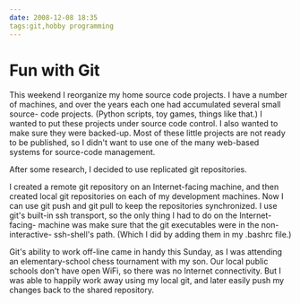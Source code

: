```yaml
---
date: 2008-12-08 18:35
tags:git,hobby programming
---
```


# Fun with Git

This weekend I reorganize my home source code projects. I have a number of
machines, and over the years each one had accumulated several small source-
code projects. (Python scripts, toy games, things like that.) I wanted to put
these projects under source code control. I also wanted to make sure they were
backed-up. Most of these little projects are not ready to be published, so I
didn't want to use one of the many web-based systems for source-code
management.

After some research, I decided to use replicated git repositories.

I created a remote git repository on an Internet-facing machine, and then
created local git repositories on each of my development machines. Now I can
use git push and git pull to keep the repositories synchronized. I use git's
built-in ssh transport, so the only thing I had to do on the Internet-facing-
machine was make sure that the git executables were in the non-interactive-
ssh-shell's path. (Which I did by adding them in my .bashrc file.)

Git's
ability to work off-line came in handy this Sunday, as I was attending an
elementary-school chess tournament with my son. Our local public schools don't
have open WiFi, so there was no Internet connectivity. But I was able to
happily work away using my local git, and later easily push my changes back to
the shared repository.
